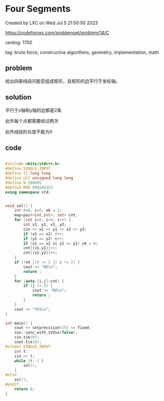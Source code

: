 # Four Segments

Created by LXC on Wed Jul  5 21:50:50 2023

https://codeforces.com/problemset/problem/14/C

ranting: 1700

tag: brute force, constructive algorithms, geometry, implementation, math

## problem

给出四条线段问能否组成矩形，且矩形的边平行于坐标轴。

## solution

平行于x轴和y轴的边都是2条

此外每个点都需要经过两次

此外线段的长度不能为0

## code

``` cpp

#include <bits/stdc++.h>
#define SINGLE_INPUT
#define ll long long
#define ull unsigned long long
#define N 500005
#define MOD 998244353
using namespace std;


void sol() {
	int r=0, c=0, ok = 1;
    map<pair<int,int>, int> cnt;
    for (int i=0; i<4; i++) {
        int x1, y1, x2, y2;
        cin >> x1 >> y1 >> x2 >> y2;
        if (x1 == x2) r++;
		if (y1 == y2) c++;
        if (x1 == x2 && y1 == y2) ok = 0;
        cnt[{x1,y1}]++;
        cnt[{x2,y2}]++;
    } 
    if (!ok ||r != 2 || c != 2) {
        cout << "NO\n";
        return ;
    }
    for (auto [i,j]:cnt) {
        if (j != 2) {
            cout << "NO\n";
            return ;
        }
    }
    cout << "YES\n";
}

int main() {
    cout << setprecision(15) << fixed;
    ios::sync_with_stdio(false);
    cin.tie(0);
    cout.tie(0);
#ifndef SINGLE_INPUT
    int t;
    cin >> t;
    while (t--) {
        sol();
    }
#else
    sol();
#endif
    return 0;
}

```
